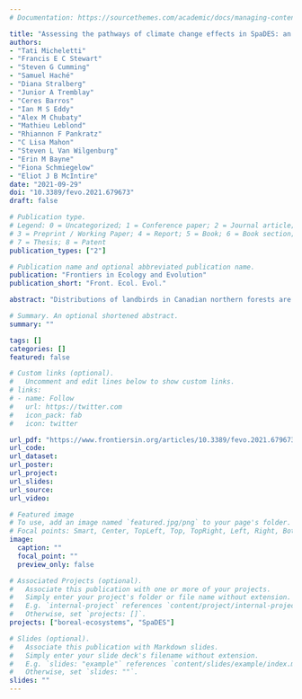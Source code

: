 ```yaml
---
# Documentation: https://sourcethemes.com/academic/docs/managing-content/

title: "Assessing the pathways of climate change effects in SpaDES: an application with boreal landbirds in Northwestern Canada"
authors:
- "Tati Micheletti"
- "Francis E C Stewart"
- "Steven G Cumming"
- "Samuel Haché"
- "Diana Stralberg"
- "Junior A Tremblay"
- "Ceres Barros"
- "Ian M S Eddy"
- "Alex M Chubaty"
- "Mathieu Leblond"
- "Rhiannon F Pankratz"
- "C Lisa Mahon"
- "Steven L Van Wilgenburg"
- "Erin M Bayne"
- "Fiona Schmiegelow"
- "Eliot J B McIntire"
date: "2021-09-29"
doi: "10.3389/fevo.2021.679673"
draft: false

# Publication type.
# Legend: 0 = Uncategorized; 1 = Conference paper; 2 = Journal article;
# 3 = Preprint / Working Paper; 4 = Report; 5 = Book; 6 = Book section;
# 7 = Thesis; 8 = Patent
publication_types: ["2"]

# Publication name and optional abbreviated publication name.
publication: "Frontiers in Ecology and Evolution"
publication_short: "Front. Ecol. Evol."

abstract: "Distributions of landbirds in Canadian northern forests are expected to be affected by climate change, but it remains unclear which pathways are responsible for projected climate effects. Determining whether climate change acts indirectly through changing fire regimes and/or vegetation dynamics, or directly through changes in climatic suitability may allow land managers to address negative trajectories via forest management. We used SpaDES, a novel toolkit built in R that facilitates the implementation of simulation models from different areas of knowledge to develop a simulation experiment for a study area comprising 50 million ha in the Northwest Territories, Canada. Our factorial experiment was designed to contrast climate effects pathways on 64 landbird species using climate-sensitive and non-climate sensitive models for tree growth and mortality, wildfire, and landbirds. Climate-change effects were predicted to increase suitable habitat for 73% of species, resulting in average net gain of 7.49 million ha across species. We observed higher species turnover in the northeastern, south-central (species loss) and western regions (species gain). Importantly, we found that most of the predicted differences in net area of occupancy across models were attributed to direct climate effects rather than simulated vegetation change, despite a similar relative importance of vegetation and climate variables in landbird models. Even with close to a doubling of annual area burned by 2100, and a 600 kg/ha increase in aboveground tree biomass predicted in this region, differences in landbird net occupancy across models attributed to climate-driven forest growth were very small, likely resulting from differences in the pace of vegetation and climate changes, or vegetation lags. The effect of vegetation lags (i.e., differences from climatic equilibrium) varied across species, resulting in a wide range of changes in landbird distribution, and consequently predicted occupancy, due to climate effects. These findings suggest that hybrid approaches using statistical models and landscape simulation tools could improve wildlife forecasts when future uncoupling of vegetation and climate is anticipated. This study lays some of the methodological groundwork for ecological adaptive management using the new platform SpaDES, which allows for iterative forecasting, mixing of modeling paradigms, and tightening connections between data, parameterization, and simulation."

# Summary. An optional shortened abstract.
summary: ""

tags: []
categories: []
featured: false

# Custom links (optional).
#   Uncomment and edit lines below to show custom links.
# links:
# - name: Follow
#   url: https://twitter.com
#   icon_pack: fab
#   icon: twitter

url_pdf: "https://www.frontiersin.org/articles/10.3389/fevo.2021.679673/"
url_code:
url_dataset:
url_poster:
url_project:
url_slides:
url_source:
url_video:

# Featured image
# To use, add an image named `featured.jpg/png` to your page's folder. 
# Focal points: Smart, Center, TopLeft, Top, TopRight, Left, Right, BottomLeft, Bottom, BottomRight.
image:
  caption: ""
  focal_point: ""
  preview_only: false

# Associated Projects (optional).
#   Associate this publication with one or more of your projects.
#   Simply enter your project's folder or file name without extension.
#   E.g. `internal-project` references `content/project/internal-project/index.md`.
#   Otherwise, set `projects: []`.
projects: ["boreal-ecosystems", "SpaDES"]

# Slides (optional).
#   Associate this publication with Markdown slides.
#   Simply enter your slide deck's filename without extension.
#   E.g. `slides: "example"` references `content/slides/example/index.md`.
#   Otherwise, set `slides: ""`.
slides: ""
---
```

